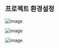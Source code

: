 ## **프로젝트 환경설정**

![image](https://user-images.githubusercontent.com/79301439/188382769-80b024d0-cd09-47c7-a9f3-e0af5e4d64a5.png)

![image](https://user-images.githubusercontent.com/79301439/188382888-40efe24b-0bd3-4c75-8aad-6e852fe5e160.png)

![image](https://user-images.githubusercontent.com/79301439/188383005-08ebe57f-8926-4bef-b064-141bedc97dd4.png)
